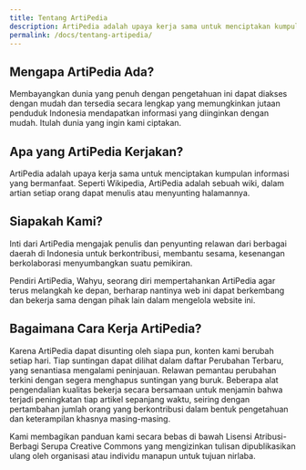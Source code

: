 ```yaml
---
title: Tentang ArtiPedia
description: ArtiPedia adalah upaya kerja sama untuk menciptakan kumpulan informasi yang bermanfaat. Seperti Wikipedia, ArtiPedia adalah sebuah wiki, dalam artian setiap orang dapat menulis atau menyunting halamannya.
permalink: /docs/tentang-artipedia/
---
```


## Mengapa ArtiPedia Ada?
Membayangkan dunia yang penuh dengan pengetahuan ini dapat diakses dengan mudah dan tersedia secara lengkap yang memungkinkan jutaan penduduk Indonesia mendapatkan informasi yang diinginkan dengan mudah. Itulah dunia yang ingin kami ciptakan.

## Apa yang ArtiPedia Kerjakan?
ArtiPedia adalah upaya kerja sama untuk menciptakan kumpulan informasi yang bermanfaat. Seperti Wikipedia, ArtiPedia adalah sebuah wiki, dalam artian setiap orang dapat menulis atau menyunting halamannya.

## Siapakah Kami?
Inti dari ArtiPedia mengajak penulis dan penyunting relawan dari berbagai daerah di Indonesia untuk berkontribusi, membantu sesama, kesenangan berkolaborasi menyumbangkan suatu pemikiran.

Pendiri ArtiPedia, Wahyu, seorang diri mempertahankan ArtiPedia agar terus melangkah ke depan, berharap nantinya web ini dapat berkembang dan bekerja sama dengan pihak lain dalam mengelola website ini.

## Bagaimana Cara Kerja ArtiPedia?
Karena ArtiPedia dapat disunting oleh siapa pun, konten kami berubah setiap hari. Tiap suntingan dapat dilihat dalam daftar Perubahan Terbaru, yang senantiasa mengalami peninjauan. Relawan pemantau perubahan terkini dengan segera menghapus suntingan yang buruk. Beberapa alat pengendalian kualitas bekerja secara bersamaan untuk menjamin bahwa terjadi peningkatan tiap artikel sepanjang waktu, seiring dengan pertambahan jumlah orang yang berkontribusi dalam bentuk pengetahuan dan keterampilan khasnya masing-masing.

Kami membagikan panduan kami secara bebas di bawah Lisensi Atribusi-Berbagi Serupa Creative Commons yang mengizinkan tulisan dipublikasikan ulang oleh organisasi atau individu manapun untuk tujuan nirlaba.
